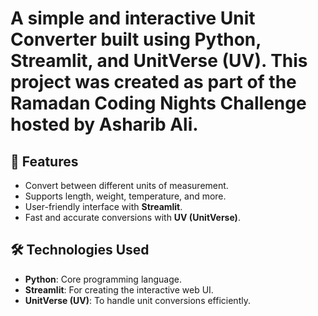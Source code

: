 # A simple and interactive **Unit Converter** built using **Python**, **Streamlit**, and **UnitVerse (UV)**. This project was created as part of the **Ramadan Coding Nights Challenge** hosted by **Asharib Ali**.

## 🚀 Features
- Convert between different units of measurement.
- Supports length, weight, temperature, and more.
- User-friendly interface with **Streamlit**.
- Fast and accurate conversions with **UV (UnitVerse)**.

## 🛠️ Technologies Used
- **Python**: Core programming language.
- **Streamlit**: For creating the interactive web UI.
- **UnitVerse (UV)**: To handle unit conversions efficiently.
